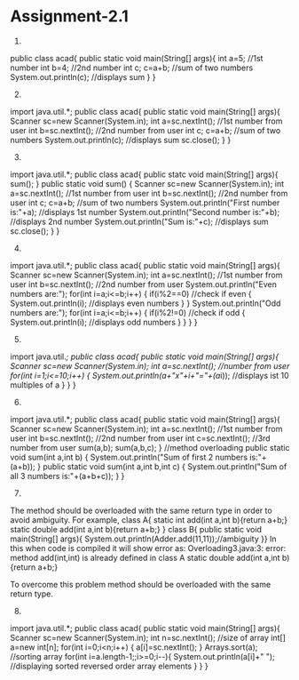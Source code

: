 # Assignment-2.1
1.
public class acad{
public static void main(String[] args){
int a=5;  //1st number
int b=4;  //2nd number
int c;
c=a+b;    //sum of two numbers
System.out.println(c); //displays sum
}
}


2.
import java.util.*;
public class acad{
public static void main(String[] args){
Scanner sc=new Scanner(System.in);
int a=sc.nextInt();   //1st number from user
int b=sc.nextInt();   //2nd number from user
int c;
c=a+b;                //sum of two numbers
System.out.println(c); //displays sum
sc.close();
}
}


3.
import java.util.*;
public class acad{
public statc void main(String[] args){
sum();
}
public static void sum()
{
Scanner sc=new Scanner(System.in);
int a=sc.nextInt();   //1st number from user
int b=sc.nextInt();   //2nd number from user
int c;
c=a+b;                //sum of two numbers
System.out.println("First number is:"+a);  //displays 1st number
System.out.println("Second number is:"+b); //displays 2nd number
System.out.println("Sum is:"+c);   //displays sum
sc.close();
}
}

4.
import java.util.*;
public class acad{
public static void main(String[] args){
Scanner sc=new Scanner(System.in);
int a=sc.nextInt();   //1st number from user
int b=sc.nextInt();   //2nd number from user
System.out.println("Even numbers are:");
for(int i=a;i<=b;i++)
{
if(i%2==0)       //check if even
{
System.out.println(i);   //displays even numbers
}
}
System.out.println("Odd numbers are:");
for(int i=a;i<=b;i++)
{
if(i%2!=0)      //check if odd
{
System.out.println(i);   //displays odd numbers
}
}
}
}

5.
import java.util.*;
public class acad{
public static void main(String[] args){
Scanner sc=new Scanner(System.in);
int a=sc.nextInt();   //number from user
for(int i=1;i<=10;i++)
{
System.out.println(a+"x"+i+"="+(a*i));  //displays ist 10 multiples of a
}
}
}

6.
import java.util.*;
public class acad{
public static void main(String[] args){
Scanner sc=new Scanner(System.in);
int a=sc.nextInt();   //1st number from user
int b=sc.nextInt();   //2nd number from user
int c=sc.nextInt();   //3rd number from user
sum(a,b);
sum(a,b,c);
}
//method overloading
public static void sum(int a,int b)
{
System.out.println("Sum of first 2 numbers is:"+(a+b));
}
public static void sum(int a,int b,int c)
{
System.out.println("Sum of all 3 numbers is:"+(a+b+c));
}
}


7.
The method should be overloaded with the same return type in order to
avoid ambiguity.
For example,
class A{
static int add(int a,int b){return a+b;}
static double add(int a,int b){return a+b;}
}
class B{
public static void main(String[] args){
System.out.println(Adder.add(11,11));//ambiguity
}}
In this when code is compiled it will show error as:
Overloading3.java:3: error: method add(int,int) is already defined in class A
static double add(int a,int b){return a+b;}

To overcome this problem method should be overloaded with the same return type.


8.
import java.util.*;
public class acad{
public static void main(String[] args){
Scanner sc=new Scanner(System.in);
int n=sc.nextInt();   //size of array
int[] a=new int[n];
for(int i=0;i<n;i++)
{
a[i]=sc.nextInt();
}
Arrays.sort(a);   //sorting array
for(int i=a.length-1;;i>=0;i--){
System.out.println(a[i]+" ");  //displaying sorted reversed order array elements
}
}
}
